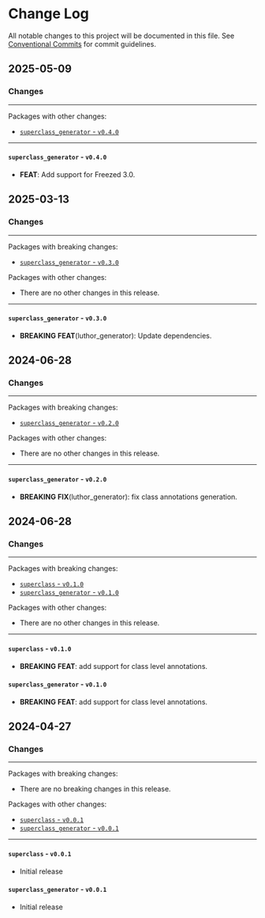 # Change Log

All notable changes to this project will be documented in this file.
See [Conventional Commits](https://conventionalcommits.org) for commit guidelines.

## 2025-05-09

### Changes

---

Packages with other changes:

- [`superclass_generator` - `v0.4.0`](#superclass_generator---v040)

---

#### `superclass_generator` - `v0.4.0`

- **FEAT**: Add support for Freezed 3.0.

## 2025-03-13

### Changes

---

Packages with breaking changes:

- [`superclass_generator` - `v0.3.0`](#superclass_generator---v030)

Packages with other changes:

- There are no other changes in this release.

---

#### `superclass_generator` - `v0.3.0`

- **BREAKING** **FEAT**(luthor_generator): Update dependencies.

## 2024-06-28

### Changes

---

Packages with breaking changes:

- [`superclass_generator` - `v0.2.0`](#superclass_generator---v020)

Packages with other changes:

- There are no other changes in this release.

---

#### `superclass_generator` - `v0.2.0`

- **BREAKING** **FIX**(luthor_generator): fix class annotations generation.

## 2024-06-28

### Changes

---

Packages with breaking changes:

- [`superclass` - `v0.1.0`](#superclass---v010)
- [`superclass_generator` - `v0.1.0`](#superclass_generator---v010)

Packages with other changes:

- There are no other changes in this release.

---

#### `superclass` - `v0.1.0`

- **BREAKING** **FEAT**: add support for class level annotations.

#### `superclass_generator` - `v0.1.0`

- **BREAKING** **FEAT**: add support for class level annotations.

## 2024-04-27

### Changes

---

Packages with breaking changes:

- There are no breaking changes in this release.

Packages with other changes:

- [`superclass` - `v0.0.1`](#superclass---v001)
- [`superclass_generator` - `v0.0.1`](#superclass_generator---v001)

---

#### `superclass` - `v0.0.1`

- Initial release

#### `superclass_generator` - `v0.0.1`

- Initial release
